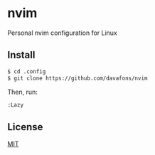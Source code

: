 # nvim
Personal nvim configuration for Linux

## Install

```sh
$ cd .config
$ git clone https://github.com/davafons/nvim
```

Then, run:
```sh
:Lazy
``` 

## License

[MIT](LICENSE)
